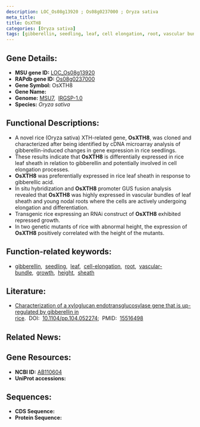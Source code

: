 ```yaml
---
description: LOC_Os08g13920 ; Os08g0237000 ; Oryza sativa
meta_title:
title: OsXTH8
categories: [Oryza sativa]
tags: [gibberellin, seedling, leaf, cell elongation, root, vascular bundle, growth, height, sheath]
---
```


## Gene Details:
- **MSU gene ID:** [LOC_Os08g13920](http://rice.uga.edu/cgi-bin/ORF_infopage.cgi?orf=LOC_Os08g13920)  
- **RAPdb gene ID:** [Os08g0237000](https://rapdb.dna.affrc.go.jp/locus/?name=Os08g0237000)  
- **Gene Symbol:** OsXTH8
- **Gene Name:**
- **Genome:**  [MSU7](http://rice.uga.edu/),&nbsp;&nbsp;[IRGSP-1.0](https://rapdb.dna.affrc.go.jp/download/irgsp1.html)
- **Species:** *Oryza sativa*

## Functional Descriptions:
   - A novel rice (Oryza sativa) XTH-related gene, **OsXTH8**, was cloned and characterized after being identified by cDNA microarray analysis of gibberellin-induced changes in gene expression in rice seedlings.
   - These results indicate that **OsXTH8** is differentially expressed in rice leaf sheath in relation to gibberellin and potentially involved in cell elongation processes.
   - **OsXTH8** was preferentially expressed in rice leaf sheath in response to gibberellic acid.
   - In situ hybridization and **OsXTH8** promoter GUS fusion analysis revealed that **OsXTH8** was highly expressed in vascular bundles of leaf sheath and young nodal roots where the cells are actively undergoing elongation and differentiation.
   - Transgenic rice expressing an RNAi construct of **OsXTH8** exhibited repressed growth.
   - In two genetic mutants of rice with abnormal height, the expression of **OsXTH8** positively correlated with the height of the mutants.

## Function-related keywords:
   - [gibberellin](/tags/gibberellin/),&nbsp;&nbsp;[seedling](/tags/seedling/),&nbsp;&nbsp;[leaf](/tags/leaf/),&nbsp;&nbsp;[cell-elongation](/tags/cell-elongation/),&nbsp;&nbsp;[root](/tags/root/),&nbsp;&nbsp;[vascular-bundle](/tags/vascular-bundle/),&nbsp;&nbsp;[growth](/tags/growth/),&nbsp;&nbsp;[height](/tags/height/),&nbsp;&nbsp;[sheath](/tags/sheath/)

## Literature:
   - [Characterization of a xyloglucan endotransglucosylase gene that is up-regulated by gibberellin in rice](https://www.doi.org/10.1104/pp.104.052274).&nbsp;&nbsp;DOI:&nbsp;&nbsp;[10.1104/pp.104.052274](https://www.doi.org/10.1104/pp.104.052274);&nbsp;&nbsp;PMID:&nbsp;&nbsp;[15516498](https://pubmed.ncbi.nlm.nih.gov/15516498/)

## Related News:

## Gene Resources:
- **NCBI ID:**  [AB110604](http://www.ncbi.nlm.nih.gov/nuccore/AB110604)
- **UniProt accessions:** [](https://www.uniprot.org/uniprotkb//entry)

## Sequences:
- **CDS Sequence:**
- **Protein Sequence:**
